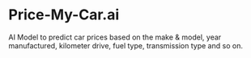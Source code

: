# Price-My-Car.ai

AI Model to predict car prices based on the make & model, year manufactured, kilometer drive, fuel type, transmission type and so on.
